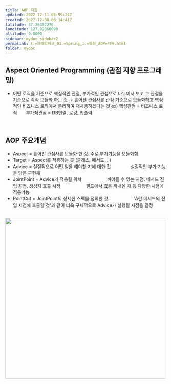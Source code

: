 ```yaml
---
title: AOP 지원
updated: 2022-12-11 08:59:24Z
created: 2022-12-08 06:14:41Z
latitude: 37.26357270
longitude: 127.02860090
altitude: 0.0000
sidebar: mydoc_sidebar2
permalink: Ⅱ.=프레임워크_01.=Spring_1.=특징_AOP=지원.html
folder: mydoc
---
```


## Aspect Oriented Programming (관점 지향 프로그래밍)
- 어떤 로직을 기준으로 핵심적인 관점, 부가적인 관점으로 나누어서 보고 그 관점을 기준으로 각각 모듈화 하는 것
→ 흩어진 관심사를 관점 기준으로 모듈화하고 핵심적인 비즈니스 로직에서 분리하여 재사용하겠다는 것
ex) 핵심관점 	= 비즈니스 로직
&nbsp;&nbsp;&nbsp;&nbsp;&nbsp;&nbsp;부가적관점 	= DB연결, 로깅, 입출력
<br>

## AOP 주요개념
- Aspect = 흩어진 관심사를 모듈화 한 것. 주로 부가기능을 모듈화함
- Target = Aspect를 적용하는 곳 (클래스, 메서드 .. )
- Advice = 실질적으로 어떤 일을 해야할 지에 대한 것
&emsp;&emsp;&emsp;&nbsp;&nbsp;&nbsp;&nbsp;실질적인 부가 기능을 담은 구현체
- JointPoint = Advice가 적용될 위치
 &emsp;&emsp;&emsp;&emsp;&nbsp;&nbsp;&nbsp;&nbsp;&nbsp;끼어들 수 있는 지점. 메서드 진입 지점, 생성자 호출 시점
&emsp;&emsp;&emsp;&emsp;&nbsp;&nbsp;&nbsp;&nbsp;&nbsp;필드에서 값을 꺼내올 때 등 다양한 시점에 적용가능
- PointCut = JointPoint의 상세한 스펙을 정의한 것. 
&emsp;&emsp;&emsp;&emsp;&nbsp;&nbsp;&nbsp;&nbsp;'A란 메서드의 진입 시점에 호출할 것'과 같이 더욱 구체적으로 Advice가 실행될 지점을 결정
<br>

<img src="../../../resources/933ce60e444acf74c1e6adb8248bfa0e.png" width="500"/>
